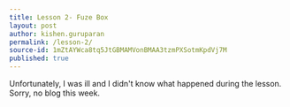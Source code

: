 ```yaml
---
title: Lesson 2- Fuze Box
layout: post
author: kishen.guruparan
permalink: /lesson-2/
source-id: 1mZtAYWca8tq5JtGBMAMVonBMAA3tzmPXSotmKpdVj7M
published: true
---
```

Unfortunately, I was ill and I didn't know what happened during the lesson. Sorry, no blog this week.

